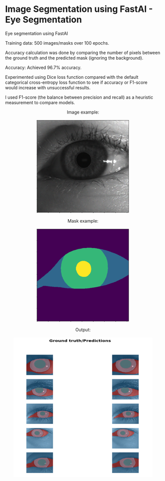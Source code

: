 # Image Segmentation using FastAI - Eye Segmentation
Eye segmentation using FastAI

Training data: 500 images/masks over 100 epochs.

Accuracy calculation was done by comparing the number of pixels between the ground truth and the predicted mask (ignoring the background).
    
Accuracy: Achieved 96.7% accuracy.

Experimented using Dice loss function compared with the default categorical cross-entropy loss function to see if accuracy or F1-score would increase with unsuccessful results.

I used F1-score (the balance between precision and recall) as a heuristic measurement to compare models.

<p align="center">
Image example:
<br><br>
<img src="images/eye.png" height="300" width="300">
  </p>
  
<p align="center">
Mask example:
<br><br>
<img src="images/mask.png" height="300" width="300">
 </p>
 
<p align="center">
Output:
<br><br>
<img src="images/output.PNG" height="450" width="450">
</p>
